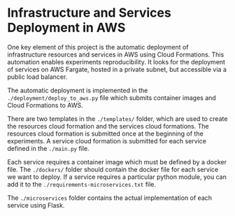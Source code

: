 # Infrastructure and Services Deployment in AWS

One key element of this project is the automatic deployment of infrastructure resources and services in AWS using Cloud Formations. This automation enables experiments reproducibility. It looks for the deployment of services on AWS Fargate, hosted in a private subnet, but accessible via a public load balancer.

The automatic deployment is implemented in the `./deployment/deploy_to_aws.py` file which submits container images and Cloud Formations to AWS. 

There are two templates in the `./templates/` folder, which are used to create the resources cloud formation and the services cloud formations. The resources cloud formation is submitted once at the beginning of the experiments. A service cloud formation is submitted for each service defined in the `./main.py` file.

Each service requires a container image which must be defined by a docker file. The `./dockers/` folder should contain the docker file for each service we want to deploy. If a service requires a particular python module, you can add it to the `./requirements-microservices.txt` file.

The `./microservices` folder contains the actual implementation of each service  using Flask.

